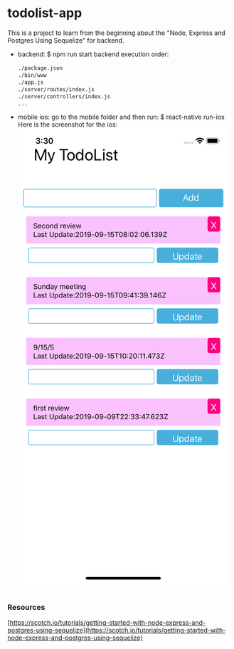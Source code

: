# todolist-app
This is a project to learn from the beginning about the "Node, Express and Postgres Using Sequelize" for backend.

- backend: $ npm run start
  backend execution order: 
      
      ./package.json
      ./bin/www
      ./app.js
      ./server/routes/index.js
      ./server/controllers/index.js
      ...

- mobile ios: go to the mobile folder and then run: $ react-native run-ios
  Here is the screenshot for the ios:
  ![](/images/sample.png)<br><br>

### Resources
  [https://scotch.io/tutorials/getting-started-with-node-express-and-postgres-using-sequelize](https://scotch.io/tutorials/getting-started-with-node-express-and-postgres-using-sequelize)

